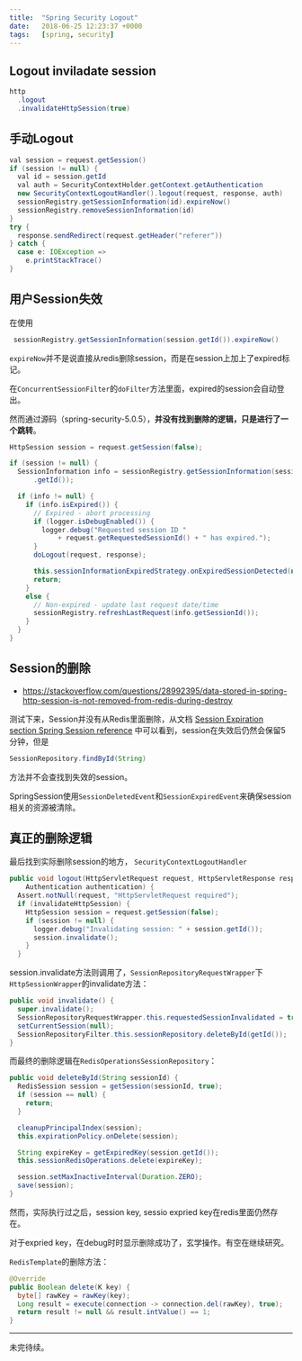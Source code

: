 ```yaml
---
title:  "Spring Security Logout"
date:   2018-06-25 12:23:37 +0000
tags:   [spring, security]
---
```


## Logout inviladate session

```java
http
  .logout
  .invalidateHttpSession(true)
```

## 手动Logout

```java
val session = request.getSession()
if (session != null) {
  val id = session.getId
  val auth = SecurityContextHolder.getContext.getAuthentication
  new SecurityContextLogoutHandler().logout(request, response, auth)
  sessionRegistry.getSessionInformation(id).expireNow()
  sessionRegistry.removeSessionInformation(id)
}
try {
  response.sendRedirect(request.getHeader("referer"))
} catch {
  case e: IOException =>
    e.printStackTrace()
}
```

## 用户Session失效
在使用
```java
 sessionRegistry.getSessionInformation(session.getId()).expireNow()
 ```
`expireNow`并不是说直接从redis删除session，而是在session上加上了expired标记。

在`ConcurrentSessionFilter`的`doFilter`方法里面，expired的session会自动登出。

然而通过源码（spring-security-5.0.5），**并没有找到删除的逻辑，只是进行了一个跳转**。

```java
HttpSession session = request.getSession(false);

if (session != null) {
  SessionInformation info = sessionRegistry.getSessionInformation(session
      .getId());

  if (info != null) {
    if (info.isExpired()) {
      // Expired - abort processing
      if (logger.isDebugEnabled()) {
        logger.debug("Requested session ID "
            + request.getRequestedSessionId() + " has expired.");
      }
      doLogout(request, response);

      this.sessionInformationExpiredStrategy.onExpiredSessionDetected(new SessionInformationExpiredEvent(info, request, response));
      return;
    }
    else {
      // Non-expired - update last request date/time
      sessionRegistry.refreshLastRequest(info.getSessionId());
    }
  }
}
```

## Session的删除
- https://stackoverflow.com/questions/28992395/data-stored-in-spring-http-session-is-not-removed-from-redis-during-destroy

测试下来，Session并没有从Redis里面删除，从文档 [Session Expiration section Spring Session reference](https://docs.spring.io/spring-session/docs/current/reference/html5/#api-redisoperationssessionrepository-expiration) 中可以看到，session在失效后仍然会保留5分钟，但是
```java
SessionRepository.findById(String)
```
方法并不会查找到失效的session。

SpringSession使用`SessionDeletedEvent`和`SessionExpiredEvent`来确保session相关的资源被清除。

## 真正的删除逻辑

最后找到实际删除session的地方，
`SecurityContextLogoutHandler`
```java
public void logout(HttpServletRequest request, HttpServletResponse response,
    Authentication authentication) {
  Assert.notNull(request, "HttpServletRequest required");
  if (invalidateHttpSession) {
    HttpSession session = request.getSession(false);
    if (session != null) {
      logger.debug("Invalidating session: " + session.getId());
      session.invalidate();
    }
  }
```
session.invalidate方法则调用了，`SessionRepositoryRequestWrapper`下`HttpSessionWrapper`的invalidate方法：
```java
public void invalidate() {
  super.invalidate();
  SessionRepositoryRequestWrapper.this.requestedSessionInvalidated = true;
  setCurrentSession(null);
  SessionRepositoryFilter.this.sessionRepository.deleteById(getId());
}
```

而最终的删除逻辑在`RedisOperationsSessionRepository`：
```java
public void deleteById(String sessionId) {
  RedisSession session = getSession(sessionId, true);
  if (session == null) {
    return;
  }

  cleanupPrincipalIndex(session);
  this.expirationPolicy.onDelete(session);

  String expireKey = getExpiredKey(session.getId());
  this.sessionRedisOperations.delete(expireKey);

  session.setMaxInactiveInterval(Duration.ZERO);
  save(session);
}
```
然而，实际执行过之后，session key, sessio expried key在redis里面仍然存在。

对于expried key，在debug时时显示删除成功了，玄学操作。有空在继续研究。

`RedisTemplate`的删除方法：
```java
@Override
public Boolean delete(K key) {
  byte[] rawKey = rawKey(key);
  Long result = execute(connection -> connection.del(rawKey), true);
  return result != null && result.intValue() == 1;
}
```


---

未完待续。
